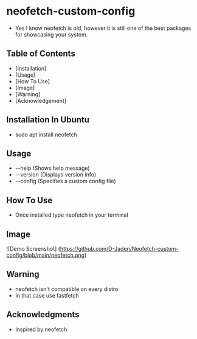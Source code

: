 # neofetch-custom-config
- Yes I know neofetch is old, however it is still one of the best packages for showcasing your system.

## Table of Contents
- [Installation]
- [Usage]
- [How To Use]
- [Image]
- [Warning]
- [Acknowledgement]

## Installation In Ubuntu
- sudo apt install neofetch

## Usage
- --help	(Shows help message)
- --version	(Displays version info)
- --config	(Specifies a custom config file)

## How To Use
- Once installed type neofetch in your terminal

## Image
![Demo Screenshot] (https://github.com/D-Jaden/Neofetch-custom-config/blob/main/neofetch.png)

## Warning
- neofetch isn't compatible on every distro
- In that case use fastfetch

## Acknowledgments
- Inspired by neofetch
